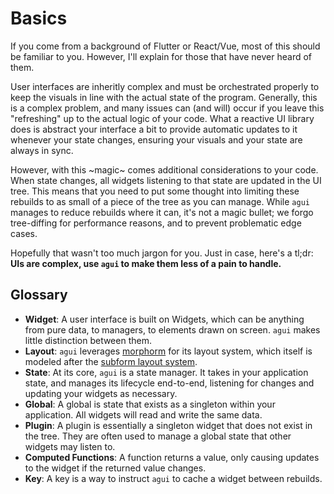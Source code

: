 # Basics

If you come from a background of Flutter or React/Vue, most of this should be familiar to you. However, I'll explain for those that have never heard of them.

User interfaces are inheritly complex and must be orchestrated properly to keep the visuals in line with the actual state of the program. Generally, this is a complex problem, and many issues can (and will) occur if you leave this "refreshing" up to the actual logic of your code. What a reactive UI library does is abstract your interface a bit to provide automatic updates to it whenever your state changes, ensuring your visuals and your state are always in sync.

However, with this ~magic~ comes additional considerations to your code. When state changes, all widgets listening to that state are updated in the UI tree. This means that you need to put some thought into limiting these rebuilds to as small of a piece of the tree as you can manage. While `agui` manages to reduce rebuilds where it can, it's not a magic bullet; we forgo tree-diffing for performance reasons, and to prevent problematic edge cases.

Hopefully that wasn't too much jargon for you. Just in case, here's a tl;dr: **UIs are complex, use `agui` to make them less of a pain to handle.**

## Glossary

- **Widget**: A user interface is built on Widgets, which can be anything from pure data, to managers, to elements drawn on screen. `agui` makes little distinction between them.
- **Layout**: `agui` leverages [morphorm](https://github.com/geom3trik/morphorm) for its layout system, which itself is modeled after the [subform layout system](https://subformapp.com/articles/why-not-flexbox/).
- **State**: At its core, `agui` is a state manager. It takes in your application state, and manages its lifecycle end-to-end, listening for changes and updating your widgets as necessary.
- **Global**: A global is state that exists as a singleton within your application. All widgets will read and write the same data.
- **Plugin**: A plugin is essentially a singleton widget that does not exist in the tree. They are often used to manage a global state that other widgets may listen to.
- **Computed Functions**: A function returns a value, only causing updates to the widget if the returned value changes.
- **Key**: A key is a way to instruct `agui` to cache a widget between rebuilds.
